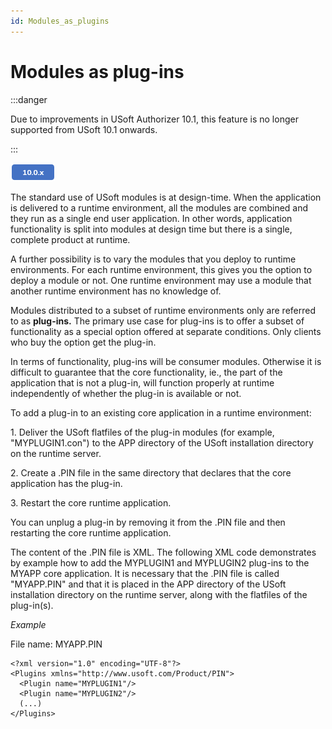 ```yaml
---
id: Modules_as_plugins
---
```


# Modules as plug-ins


:::danger

Due to improvements in USoft Authorizer 10.1, this feature is no longer supported from USoft 10.1 onwards.

:::

![](./assets/1b83bcb6-eb77-451f-b199-4a4a55ef5e42.png)



The standard use of USoft modules is at design-time. When the application is delivered to a runtime environment, all the modules are combined and they run as a single end user application. In other words, application functionality is split into modules at design time but there is a single, complete product at runtime.

A further possibility is to vary the modules that you deploy to runtime environments. For each runtime environment, this gives you the option to deploy a module or not. One runtime environment may use a module that another runtime environment has no knowledge of.

Modules distributed to a subset of runtime environments only are referred to as **plug-ins.** The primary use case for plug-ins is to offer a subset of functionality as a special option offered at separate conditions. Only clients who buy the option get the plug-in.

In terms of functionality, plug-ins will be consumer modules. Otherwise it is difficult to guarantee that the core functionality, ie., the part of the application that is not a plug-in, will function properly at runtime independently of whether the plug-in is available or not.

To add a plug-in to an existing core application in a runtime environment:

1. Deliver the USoft flatfiles of the plug-in modules (for example, "MYPLUGIN1.con") to the APP directory of the USoft installation directory on the runtime server.

2. Create a .PIN file in the same directory that declares that the core application has the plug-in.

3. Restart the core runtime application.

You can unplug a plug-in by removing it from the .PIN file and then restarting the core runtime application.

The content of the .PIN file is XML. The following XML code demonstrates by example how to add the MYPLUGIN1 and MYPLUGIN2 plug-ins to the MYAPP core application. It is necessary that the .PIN file is called "MYAPP.PIN" and that it is placed in the APP directory of the USoft installation directory on the runtime server, along with the flatfiles of the plug-in(s).

*Example*

File name: MYAPP.PIN

```
<?xml version="1.0" encoding="UTF-8"?>
<Plugins xmlns="http://www.usoft.com/Product/PIN">
  <Plugin name="MYPLUGIN1"/>
  <Plugin name="MYPLUGIN2"/>
  (...)
</Plugins>

```